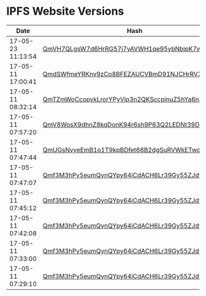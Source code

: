 # IPFS Website Versions

| Date              | Hash                                                                                                                              |
| ----              | ----                                                                                                                              |
| 17-05-23 11:13:54 | [ QmVH7QLgsW7d6HrRG57j7yAVWH1qe95ybNbjpK7wcsVKwj ]( https://gateway.ipfs.io/ipfs/QmVH7QLgsW7d6HrRG57j7yAVWH1qe95ybNbjpK7wcsVKwj )
| 17-05-11 17:00:41 | [ QmdSWfmeYRKnv9zCo8BFEZAUCVBmD91NJCHrRV3x4RJfq1 ]( https://gateway.ipfs.io/ipfs/QmdSWfmeYRKnv9zCo8BFEZAUCVBmD91NJCHrRV3x4RJfq1 )
| 17-05-11 08:32:14 | [ QmTZmWoCcopykLrorYPyVjp3n2QKSccpinuZ5hYa6nJ2pR ]( https://gateway.ipfs.io/ipfs/QmTZmWoCcopykLrorYPyVjp3n2QKSccpinuZ5hYa6nJ2pR )
| 17-05-11 07:57:20 | [ QmV8WosX9dhnZ8kqDonK94r6sh9P63Q2LEDNt39DuLxHCi ]( https://gateway.ipfs.io/ipfs/QmV8WosX9dhnZ8kqDonK94r6sh9P63Q2LEDNt39DuLxHCi )
| 17-05-11 07:47:44 | [ QmUGsNvyeEmB1o1T9kpBDfet66B2dgSuRVWkETwoB7vauJ ]( https://gateway.ipfs.io/ipfs/QmUGsNvyeEmB1o1T9kpBDfet66B2dgSuRVWkETwoB7vauJ )
| 17-05-11 07:47:07 | [ Qmf3M3hPy5eumQynQYpy64iCdACH6Lr39Gy55ZJdt7kdqH ]( https://gateway.ipfs.io/ipfs/Qmf3M3hPy5eumQynQYpy64iCdACH6Lr39Gy55ZJdt7kdqH )
| 17-05-11 07:45:12 | [ Qmf3M3hPy5eumQynQYpy64iCdACH6Lr39Gy55ZJdt7kdqH ]( https://gateway.ipfs.io/ipfs/Qmf3M3hPy5eumQynQYpy64iCdACH6Lr39Gy55ZJdt7kdqH )
| 17-05-11 07:42:08 | [ Qmf3M3hPy5eumQynQYpy64iCdACH6Lr39Gy55ZJdt7kdqH ]( https://gateway.ipfs.io/ipfs/Qmf3M3hPy5eumQynQYpy64iCdACH6Lr39Gy55ZJdt7kdqH )
| 17-05-11 07:33:00 | [ Qmf3M3hPy5eumQynQYpy64iCdACH6Lr39Gy55ZJdt7kdqH ]( https://gateway.ipfs.io/ipfs/Qmf3M3hPy5eumQynQYpy64iCdACH6Lr39Gy55ZJdt7kdqH )
| 17-05-11 07:29:10 | [ Qmf3M3hPy5eumQynQYpy64iCdACH6Lr39Gy55ZJdt7kdqH ]( https://gateway.ipfs.io/ipfs/Qmf3M3hPy5eumQynQYpy64iCdACH6Lr39Gy55ZJdt7kdqH )
